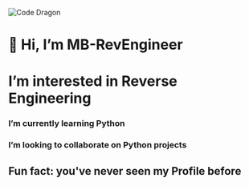 ![Code Dragon](https://github.com/user-attachments/assets/f2d26c60-5085-4f60-b271-41b7252012e9)

# 👋 Hi, I’m MB-RevEngineer

# I’m interested in Reverse Engineering <br>


### I’m currently learning Python


### I’m looking to collaborate on Python projects


## Fun fact: you've never seen my Profile before

<!---
MB-RevEngineer/MB-RevEngineer is a ✨ special ✨ repository because its `README.md` (this file) appears on your GitHub profile.
You can click the Preview link to take a look at your changes.
--->

